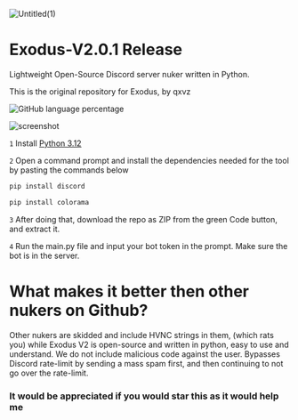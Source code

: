 ![Untitled(1)](https://github.com/user-attachments/assets/251d7d81-acea-4c5b-bfda-d6741307cf52)

# Exodus-V2.0.1 Release
Lightweight Open-Source Discord server nuker written in Python.

This is the original repository for Exodus, by qxvz

![GitHub language percentage](https://img.shields.io/github/languages/top/qxvz/Exodus-V2)

![screenshot](https://github.com/user-attachments/assets/b2156d38-cb4a-4972-8b47-dbf4c9629e91)


`1` Install [Python 3.12](https://www.python.org/downloads/release/python-3124/)

`2` Open a command prompt and install the dependencies needed for the tool by pasting the commands below
```sh
pip install discord
```
```sh
pip install colorama
```

`3` After doing that, download the repo as ZIP from the green Code button, and extract it.

`4` Run the main.py file and input your bot token in the prompt. Make sure the bot is in the server.

# What makes it better then other nukers on Github?
Other nukers are skidded and include HVNC strings in them, (which rats you) while Exodus V2 is open-source and written in python, easy to use and understand.
We do not include malicious code against the user.
Bypasses Discord rate-limit by sending a mass spam first, and then continuing to not go over the rate-limit.

### It would be appreciated if you would star this as it would help me
